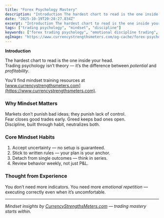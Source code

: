 ```yaml
---
title: "Forex Psychology Mastery"
description: "Introduction The hardest chart to read is the one inside your head..."
date: "2025-10-19T20:28:27.834Z"
excerpt: "Introduction The hardest chart to read is the one inside your head. Trading psychology isn’t theory — it’s the difference between *potential* and *profitability*. You’ll find mindset training resources at [www.currencystrengthsmeters.com](https://www.currencystrengthsmeters.com). Why Mindset Matters Markets don’t punish bad ideas; they punish lack of control. Fear closes good trades early. Greed..."
tags: ["trading psychology", "mindset", "discipline"]
keywords: ["forex trading psychology", "emotional discipline trading", "trader mindset habits", "fear greed management", "forex confidence building"]
ogImage: "https://www.currencystrengthsmeters.com/og-cache/forex-psychology-mastery.jpg"
---
```

**Introduction**

The hardest chart to read is the one inside your head.  
Trading psychology isn’t theory — it’s the difference between *potential* and *profitability*.

You’ll find mindset training resources at [www.currencystrengthsmeters.com](https://www.currencystrengthsmeters.com).

### Why Mindset Matters

Markets don’t punish bad ideas; they punish lack of control.  
Fear closes good trades early. Greed keeps bad ones open.  
Discipline, built through habit, neutralizes both.

### Core Mindset Habits

1. Accept uncertainty — no setup is guaranteed.  
2. Stick to written rules — your plan is your anchor.  
3. Detach from single outcomes — think in series.  
4. Review behavior weekly, not just P&L.

### Thought from Experience

You don’t need more indicators. You need more *emotional repetition* — executing correctly even when it’s uncomfortable.

---

*Mindset insights by [CurrencyStrengthsMeters.com](https://www.currencystrengthsmeters.com) — trading mastery starts within.*
